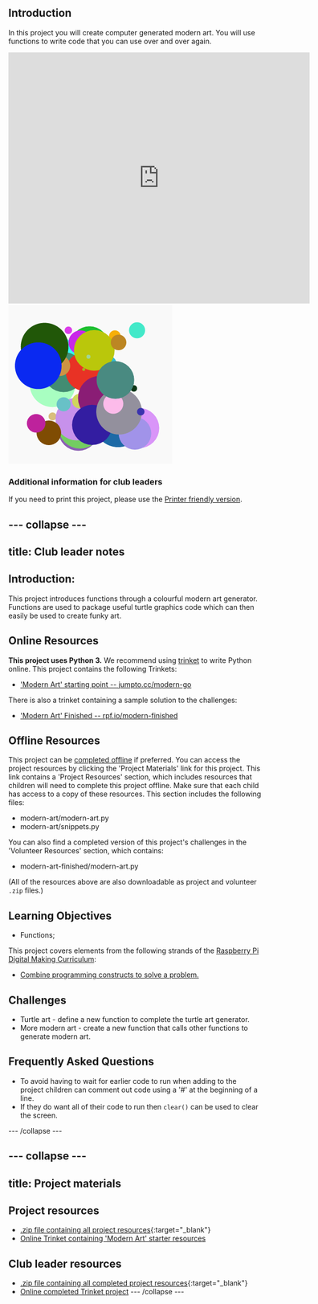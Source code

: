 ## Introduction

In this project you will create computer generated modern art. You will use functions to write code that you can use over and over again.

<div class="trinket">
  <iframe src="https://trinket.io/embed/python/47bbc2fc2b?outputOnly=true&start=result" width="600" height="500" frameborder="0" marginwidth="0" marginheight="0" allowfullscreen>
  </iframe>
  <img src="images/modern-finished.png">
</div>

### Additional information for club leaders

If you need to print this project, please use the [Printer friendly version](https://projects.raspberrypi.org/en/projects/modern-art/print).

## \--- collapse \---

## title: Club leader notes

## Introduction:

This project introduces functions through a colourful modern art generator. Functions are used to package useful turtle graphics code which can then easily be used to create funky art.

## Online Resources

**This project uses Python 3.** We recommend using [trinket](https://trinket.io/) to write Python online. This project contains the following Trinkets:

* ['Modern Art' starting point -- jumpto.cc/modern-go](http://jumpto.cc/modern-go)

There is also a trinket containing a sample solution to the challenges:

* ['Modern Art' Finished -- rpf.io/modern-finished](https://rpf.io/modern-finished)

## Offline Resources

This project can be [completed offline](https://www.codeclubprojects.org/en-GB/resources/python-working-offline/) if preferred. You can access the project resources by clicking the 'Project Materials' link for this project. This link contains a 'Project Resources' section, which includes resources that children will need to complete this project offline. Make sure that each child has access to a copy of these resources. This section includes the following files:

* modern-art/modern-art.py
* modern-art/snippets.py

You can also find a completed version of this project's challenges in the 'Volunteer Resources' section, which contains:

* modern-art-finished/modern-art.py

(All of the resources above are also downloadable as project and volunteer `.zip` files.)

## Learning Objectives

* Functions;

This project covers elements from the following strands of the [Raspberry Pi Digital Making Curriculum](http://rpf.io/curriculum):

* [Combine programming constructs to solve a problem.](https://www.raspberrypi.org/curriculum/programming/builder)

## Challenges

* Turtle art - define a new function to complete the turtle art generator.
* More modern art - create a new function that calls other functions to generate modern art.

## Frequently Asked Questions

* To avoid having to wait for earlier code to run when adding to the project children can comment out code using a '#' at the beginning of a line.
* If they do want all of their code to run then `clear()` can be used to clear the screen. 

\--- /collapse \---

## \--- collapse \---

## title: Project materials

## Project resources

* [.zip file containing all project resources](http://rpf.io/p/en/modern-art-go){:target="_blank"}
* [Online Trinket containing 'Modern Art' starter resources](http://jumpto.cc/modern-go)

## Club leader resources

* [.zip file containing all completed project resources](http://rpf.io/p/en/modern-art-get){:target="_blank"}
* [Online completed Trinket project](https://trinket.io/python/47bbc2fc2b) \--- /collapse \---